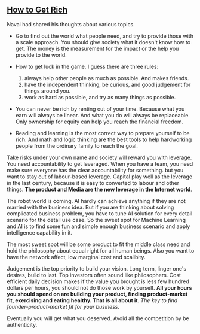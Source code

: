 ## [How to Get Rich](https://nav.al/rich) ##

Naval had shared his thoughts about various topics. 

- Go to find out the world what people need, and try to provide those with a scale approach. You should give society what it doesn't know how to get. The money is the measurement for the impact or the help you provide to the world. 

- How to get luck in the game. I guess there are three rules:
  1) always help other people as much as possible. And makes friends. 
  2) have the independent thinking, be curious, and good judgement for things around you.
  3) work as hard as possible, and try as many things as possible.

- You can never be rich by renting out of your time. Because what you earn will always be linear. And what you do will always be replaceable. Only ownership for equity can help you reach the financial freedom. 

- Reading and learning is the most correct way to prepare yourself to be rich. And math and logic thinking are the best tools to help hardworking people from the ordinary family to reach the goal.

Take risks under your own name and society will reward you with leverage. You need accountability to get leveraged. When you have a team, you need make sure everyone has the clear accountability for something. but you want to stay out of labour-based leverage. Capital play well as the leverage in the last century, because it is easy to converted to labour and other things.  **The product and Media are the new leverage in the Internet world**.

The robot world is coming. AI hardly can achieve anything if they are not married with the business idea. But if you are thinking about solving complicated business problem, you have to tune AI solution for every detail scenario for the detail use case. So the sweet spot for Machine Learning and AI is to find some fun and simple enough business scenario and apply intelligence capability in it. 

The most sweet spot will be some product to fit the middle class need and hold the philosophy about equal right for all human beings. Also you want to have the network affect, low marginal cost and scalibity.

Judgement is the top priority to build your vision. Long term, linger one's desires, build to last. Top investors often sound like philosophers. Cost efficient daily decision makes if the value you brought is less few hundred dollars per hours, you should not do those work by yourself. **All your hours you should spend on are building your product, finding product-market fit, exercising and eating healthy. That is all about it**. *The key to find founder-product-market fit for your business*. 

Eventually you will get what you deserved. Avoid all the competition by be authenticity. 


